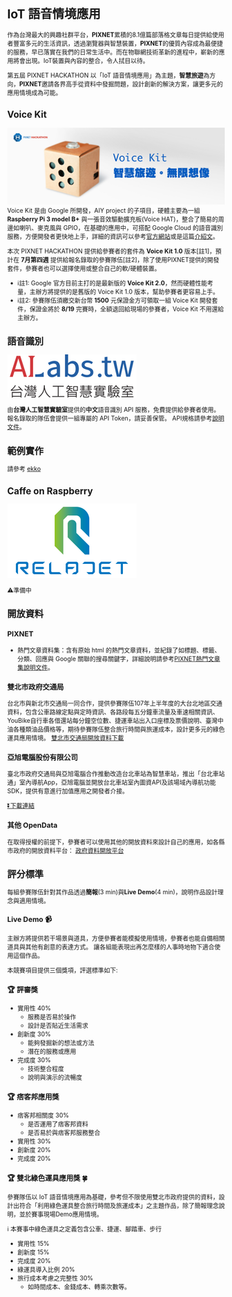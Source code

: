 # IoT 語音情境應用

作為台灣最大的興趣社群平台，**PIXNET**累積的8.1億篇部落格文章每日提供給使用者豐富多元的生活資訊，透過瀏覽器與智慧裝置，**PIXNET**的優質內容成為最便捷的服務，早已落實在我們的日常生活中。而在物聯網技術革新的進程中，嶄新的應用將會出現。IoT裝置與內容的整合，令人拭目以待。

第五屆 PIXNET HACKATHON 以「IoT 語音情境應用」為主題，**智慧旅遊**為方向，**PIXNET**邀請各界高手從資料中發掘問題，設計創新的解決方案，讓更多元的應用情境成為可能。

## Voice Kit
![](static/voicekit.jpg)
Voice Kit 是由 Google 所開發，AIY project 的子項目，硬體主要為一組 **Raspberry Pi 3 model B+** 與一張音效驅動擴充板(Voice HAT)，整合了簡易的周邊如喇叭、麥克風與 GPIO，在基礎的應用中，可搭配 Google Cloud 的語音識別服務，方便開發者更快地上手，詳細的資訊可以參考[官方網站](https://aiyprojects.withgoogle.com/voice-v1/)或是這篇[介紹文](https://makerpro.cc/2018/05/google-aiy-for-maker/)。

本次 PIXNET HACKATHON 提供給參賽者的套件為 **Voice Kit 1.0** 版本[註1]，預計在 **7月第四週** 提供給報名錄取的參賽隊伍[註2]，除了使用PIXNET提供的開發套件，參賽者也可以選擇使用或整合自己的軟/硬體裝置。

* ℹ️註1: Google 官方目前主打的是最新版的 **Voice Kit 2.0**，然而硬體性能考量，主辦方將提供的是舊版的 Voice Kit 1.0 版本，幫助參賽者更容易上手。
* ️ℹ️註2: 參賽隊伍須繳交新台幣 **1500** 元保證金方可領取一組 Voice Kit 開發套件，保證金將於 **8/19** 完賽時，全額退回給現場的參賽者，Voice Kit 不用還給主辦方。

## 語音識別
![](./static/ailabstw.png)

由**台灣人工智慧實驗室**提供的**中文**語音識別 API 服務，免費提供給參賽者使用。
報名錄取的隊伍會提供一組專屬的 API Token，請妥善保管。
API規格請參考[說明文件](../opendata/ailabstw.md)。


## 範例實作
請參考 [ekko](../demos/ekko/)


## Caffe on Raspberry
![](./static/relajet.png)

⚠️準備中

## 開放資料

### PIXNET
* 熱門文章資料集：含有原始 html 的熱門文章資料，並紀錄了如標題、標籤、分類、回應與 Google 關聯的搜尋關鍵字，詳細說明請參考[PIXNET熱門文章集說明文件](../opendata/pixnet.md)。


### 雙北市政府交通局
台北市與新北市交通局一同合作，提供參賽隊伍107年上半年度的大台北地區交通資料，包含公車路線定點與定時資訊、各路段每五分鐘車流量及車速相關資訊、YouBike自行車各借還站每分鐘空位數、捷運車站出入口座標及票價說明、臺灣中油各種類油品價格等，期待參賽隊伍整合旅行時間與旅運成本，設計更多元的綠色運具應用情境。
[雙北市交通局開放資料下載](../opendata/pmo.opendata.md)

### 亞旭電腦股份有限公司
臺北市政府交通局與亞旭電腦合作推動改造台北車站為智慧車站，推出「台北車站通」室內導航App，亞旭電腦並開放台北車站室內圖資API及該場域內導航功能SDK，提供有意進行加值應用之開發者介接。

[⏬下載連結](https://drive.google.com/open?id=1Oy82PwNfHylHb6O0aAsSyI8pLI-Ycf7H)


### 其他 OpenData
在取得授權的前提下，參賽者可以使用其他的開放資料來設計自己的應用，如各縣市政府的開放資料平台：
[政府資料開放平台](https://data.gov.tw/)

## 評分標準

每組參賽隊伍針對其作品透過**簡報**(3 min)與**Live Demo**(4 min)，說明作品設計理念與適用情境。

### Live Demo 📹

主辦方將提供若干場景與道具，方便參賽者能模擬使用情境，參賽者也能自備相關道具與其他有創意的表達方式。
讓各組能表現出再怎麼樣的人事時地物下適合使用這個作品。

本競賽項目提供三個獎項，評選標準如下:

### 🏆 評審獎

* 實用性 40%
	* 服務是否易於操作
	* 設計是否貼近生活需求
* 創新度 30%
	* 能夠發掘新的想法或方法
	* 潛在的服務或應用
* 完成度 30%
	* 技術整合程度
	* 說明與演示的流暢度

### 🏆 痞客邦應用獎
* 痞客邦相關度 30%
	* 是否運用了痞客邦資料
	* 是否易於與痞客邦服務整合
* 實用性 30%
* 創新度 20%
* 完成度 20%


### 🏆 雙北綠色運具應用獎 🍀
參賽隊伍以 IoT 語音情境應用為基礎，參考但不限使用雙北市政府提供的資料，設計出符合「利用綠色運具整合旅行時間及旅運成本」之主題作品，除了簡報理念說明，並於賽事現場Demo應用情境。

ℹ️ 本賽事中綠色運具之定義包含公車、捷運、腳踏車、步行

* 實用性 15%
* 創新度 15%
* 完成度 20%
* 綠運具導入比例 20%
* 旅行成本考慮之完整性 30%
	* 如時間成本、金錢成本、轉乘次數等。

